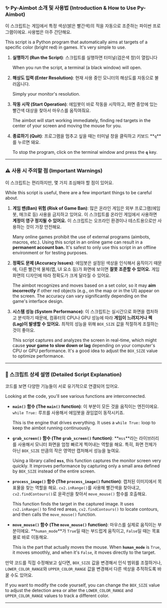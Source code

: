 
### **✨ Py-Aimbot 소개 및 사용법 (Introduction & How to Use Py-Aimbot)**

이 스크립트는 게임에서 특정 색상(밝은 빨간색)의 적을 자동으로 조준하는 파이썬 프로그램이에요. 사용법은 아주 간단해요.

This script is a Python program that automatically aims at targets of a specific color (bright red) in games. It's very simple to use.

1.  **실행하기 (Run the Script)**: 스크립트를 실행하면 터미널(검은색 창)이 열립니다

    When you run the script, a terminal (a black window) will open.

    
3.  **해상도 입력 (Enter Resolution)**: 현재 사용 중인 모니터의 해상도를 자동으로 불러옵니다.

    Simply your monitor's resolution.

    

5.  **작동 시작 (Start Operation)**: 에임봇이 바로 작동을 시작하고, 화면 중앙에 있는 빨간색 대상을 찾아서 마우스를 움직여줘요.
   
    The aimbot will start working immediately, finding red targets in the center of your screen and moving the mouse for you.

    

7.  **종료하기 (Quit)**: 프로그램을 멈추고 싶을 때는 터미널 창을 클릭하고 키보드 **`q`**를 누르면 돼요.

    To stop the program, click on the terminal window and press the **`q`** key.

    

---

### **⚠️ 사용 시 주의할 점 (Important Warnings)**

이 스크립트는 편리하지만, 몇 가지 조심해야 할 점이 있어요.

While this script is useful, there are a few important things to be careful about.


1.  **게임 밴(Ban) 위험 (Risk of Game Ban)**: 많은 온라인 게임은 외부 프로그램(에임봇, 매크로 등) 사용을 금지하고 있어요. 이 스크립트를 온라인 게임에서 사용하면 **계정이 영구 정지될 수 있어요.** 이 스크립트는 오프라인 환경이나 테스트용으로만 사용하는 것이 가장 안전해요.

    Many online games prohibit the use of external programs (aimbots, macros, etc.). Using this script in an online game can result in a **permanent account ban.** It's safest to only use this script in an offline environment or for testing purposes.

    

4.  **정확도 문제 (Accuracy Issues)**: 에임봇은 설정된 색상을 인식해서 움직이기 때문에, 다른 빨간색 물체(맵, UI 요소 등)가 화면에 보이면 **잘못 조준할 수 있어요.** 게임 화면의 디자인에 따라 정확도가 크게 달라질 수 있어요.

    The aimbot recognizes and moves based on a set color, so it may **aim incorrectly** if other red objects (e.g., on the map or in the UI) appear on the screen. The accuracy can vary significantly depending on the game's interface design.

    

7.  **시스템 성능 (System Performance)**: 이 스크립트는 실시간으로 화면을 캡처하고 분석하기 때문에, 컴퓨터의 CPU나 GPU 성능에 따라 **게임이 느려지거나 렉(Lag)이 발생할 수 있어요.** 최적의 성능을 위해 `BOX_SIZE` 값을 적절하게 조절하는 것이 좋아요.

    This script captures and analyzes the screen in real-time, which might cause **your game to slow down or lag** depending on your computer's CPU or GPU performance. It's a good idea to adjust the `BOX_SIZE` value to optimize performance.

    

---

### **🧐 스크립트 상세 설명 (Detailed Script Explanation)**

코드를 보면 다양한 기능들이 서로 유기적으로 연결되어 있어요.

Looking at the code, you'll see various functions are interconnected.

* **`main()` 함수 (The `main()` function)**: 이 부분이 모든 것을 움직이는 엔진이에요. `while True:` 루프를 사용해서 에임봇을 끊임없이 동작시키죠.

    This is the engine that drives everything. It uses a `while True:` loop to keep the aimbot running continuously.

  

* **`grab_screen()` 함수 (The `grab_screen()` function)**: **`mss`**라는 라이브러리를 사용해서 모니터 화면을 엄청 빠르게 찍어내는 역할을 해요. 특히, 화면 전체가 아닌 `BOX_SIZE` 만큼의 작은 영역만 캡처해서 성능을 높여요.

    Using a library called **`mss`**, this function captures the monitor screen very quickly. It improves performance by capturing only a small area defined by `BOX_SIZE` instead of the entire screen.

  

* **`process_image()` 함수 (The `process_image()` function)**: 캡처된 이미지에서 목표물을 찾는 역할을 해요. `cv2.inRange()`를 사용해 빨간색을 찾아내고, `cv2.findContours()`로 윤곽선을 찾아서 `move_mouse()` 함수를 호출해요.
  
    This function finds the target in the captured image. It uses `cv2.inRange()` to find red areas, `cv2.findContours()` to locate contours, and then calls the `move_mouse()` function.

  

* **`move_mouse()` 함수 (The `move_mouse()` function)**: 마우스를 실제로 움직이는 부분이에요. **`human_mode`**가 `True`일 때는 부드럽게 움직이고, `False`일 때는 목표물로 바로 이동해요.
  
    This is the part that actually moves the mouse. When **`human_mode`** is `True`, it moves smoothly, and when it's `False`, it moves directly to the target.

  
만약 코드를 직접 수정해보고 싶다면, `BOX_SIZE` 값을 변경해서 인식 범위를 조절하거나, `LOWER_COLOR_RANGE`와 `UPPER_COLOR_RANGE` 값을 변경해서 다른 색상을 추적하도록 바꿀 수도 있어요. 

If you want to modify the code yourself, you can change the `BOX_SIZE` value to adjust the detection area or alter the `LOWER_COLOR_RANGE` and `UPPER_COLOR_RANGE` values to track a different color.

---
